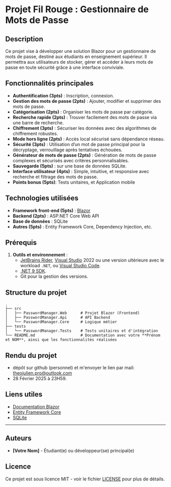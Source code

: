 # Projet Fil Rouge : Gestionnaire de Mots de Passe

## Description
Ce projet vise à développer une solution Blazor pour un gestionnaire de mots de passe, destiné aux étudiants en enseignement supérieur. Il permettra aux utilisateurs de stocker, gérer et accéder à leurs mots de passe en toute sécurité grâce à une interface conviviale.

## Fonctionnalités principales
- **Authentification (3pts)** : Inscription, connexion.
- **Gestion des mots de passe (2pts)** : Ajouter, modifier et supprimer des mots de passe.
- **Catégorisation (2pts)** : Organiser les mots de passe par catégorie.
- **Recherche rapide (2pts)** : Trouver facilement des mots de passe via une barre de recherche.
- **Chiffrement (3pts)** : Sécuriser les données avec des algorithmes de chiffrement robustes.
- **Mode hors ligne (2pts)** : Accès local sécurisé sans dépendance réseau.
- **Sécurité (3pts)** : Utilisation d’un mot de passe principal pour la décryptage, verrouillage après tentatives échouées.
- **Générateur de mots de passe (2pts)** : Génération de mots de passe complexes et sécurisés avec critères personnalisables.
- **Sauvegarde (5pts)** : sur une base de données SQLite.
- **Interface utilisateur (4pts)** : Simple, intuitive, et responsive avec recherche et filtrage des mots de passe.
- **Points bonus (5pts)**: Tests unitaires, et Application mobile

## Technologies utilisées
- **Framework front-end (5pts)** : [Blazor](https://dotnet.microsoft.com/apps/aspnet/web-apps/blazor)
- **Backend (2pts)** : ASP.NET Core Web API
- **Base de données** : SQLite
- **Autres (5pts)** : Entity Framework Core, Dependency Injection, etc.

## Prérequis
1. **Outils et environnement** :
   - [JetBrains Rider](https://www.jetbrains.com/rider/), [Visual Studio](https://visualstudio.microsoft.com/) 2022 ou une version ultérieure avec le workload `.NET`, ou [Visual Studio Code](https://code.visualstudio.com/).
   - [.NET 9 SDK](https://dotnet.microsoft.com/download/dotnet/9.0).
   - Git pour la gestion des versions.


## Structure du projet
```
.
├── src
│   ├── PasswordManager.Web      # Projet Blazor (Frontend)
│   ├── PasswordManager.Api      # API Backend
│   └── PasswordManager.Core     # Logique métier
├── tests
│   └── PasswordManager.Tests    # Tests unitaires et d'intégration
└── README.md                    # Documentation avec votre **Prénom et NOM**, ainsi que les fonctionnalités réalisées
```

## Rendu du projet
- dépôt sur github (personnel) et m'envoyer le lien par mail: [theojulien.pro@outlook.com](mailto:theojulien.pro@outlook.com?subject=[GitHub]%20Rendu%20Projet%20Blazor)
- 28 Février 2025 à 23H59.

## Liens utiles
- [Documentation Blazor](https://docs.microsoft.com/fr-fr/aspnet/core/blazor/)
- [Entity Framework Core](https://docs.microsoft.com/fr-fr/ef/core/)
- [SQLite](https://www.sqlite.org/docs.html)

--- 

## Auteurs
- **[Votre Nom]** - Étudiant(e) ou développeur(se) principal(e)

## Licence
Ce projet est sous licence MIT - voir le fichier [LICENSE](LICENSE) pour plus de détails.
